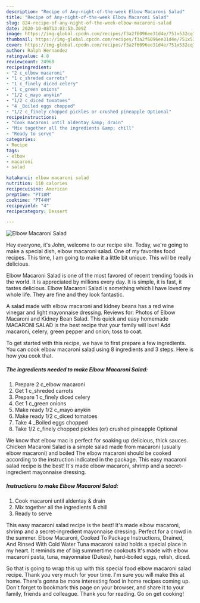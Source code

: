 ```yaml
---
description: "Recipe of Any-night-of-the-week Elbow Macaroni Salad"
title: "Recipe of Any-night-of-the-week Elbow Macaroni Salad"
slug: 824-recipe-of-any-night-of-the-week-elbow-macaroni-salad
date: 2020-10-08T13:03:53.309Z
image: https://img-global.cpcdn.com/recipes/f3a2f6096ee31d4e/751x532cq70/elbow-macaroni-salad-recipe-main-photo.jpg
thumbnail: https://img-global.cpcdn.com/recipes/f3a2f6096ee31d4e/751x532cq70/elbow-macaroni-salad-recipe-main-photo.jpg
cover: https://img-global.cpcdn.com/recipes/f3a2f6096ee31d4e/751x532cq70/elbow-macaroni-salad-recipe-main-photo.jpg
author: Ralph Hernandez
ratingvalue: 4.8
reviewcount: 24968
recipeingredient:
- "2 c_elbow macaroni"
- "1 c_shreded carrots"
- "1 c_finely diced celery"
- "1 c_green onions"
- "1/2 c_mayo anykin"
- "1/2 c_diced tomatoes"
- "4 _Boiled eggs chopped"
- "1/2 c_finely chopped pickles or crushed pineapple Optional"
recipeinstructions:
- "Cook macaroni until aldentay &amp; drain"
- "Mix together all the ingredients &amp; chill"
- "Ready to serve"
categories:
- Recipe
tags:
- elbow
- macaroni
- salad

katakunci: elbow macaroni salad 
nutrition: 110 calories
recipecuisine: American
preptime: "PT18M"
cooktime: "PT44M"
recipeyield: "4"
recipecategory: Dessert

---
```



![Elbow Macaroni Salad](https://img-global.cpcdn.com/recipes/f3a2f6096ee31d4e/751x532cq70/elbow-macaroni-salad-recipe-main-photo.jpg)

Hey everyone, it's John, welcome to our recipe site. Today, we're going to make a special dish, elbow macaroni salad. One of my favorites food recipes. This time, I am going to make it a little bit unique. This will be really delicious.

Elbow Macaroni Salad is one of the most favored of recent trending foods in the world. It is appreciated by millions every day. It is simple, it is fast, it tastes delicious. Elbow Macaroni Salad is something which I have loved my whole life. They are fine and they look fantastic.

A salad made with elbow macaroni and kidney beans has a red wine vinegar and light mayonnaise dressing. Reviews for: Photos of Elbow Macaroni and Kidney Bean Salad. This quick and easy homemade MACARONI SALAD is the best recipe that your family will love! Add macaroni, celery, green pepper and onion; toss to coat.


To get started with this recipe, we have to first prepare a few ingredients. You can cook elbow macaroni salad using 8 ingredients and 3 steps. Here is how you cook that.

<!--inarticleads1-->

##### The ingredients needed to make Elbow Macaroni Salad:

1. Prepare 2 c_elbow macaroni
1. Get 1 c_shreded carrots
1. Prepare 1 c_finely diced celery
1. Get 1 c_green onions
1. Make ready 1/2 c_mayo anykin
1. Make ready 1/2 c_diced tomatoes
1. Take 4 _Boiled eggs chopped
1. Take 1/2 c_finely chopped pickles (or) crushed pineapple Optional


We know that elbow mac is perfect for soaking up delicious, thick sauces. Chicken Macaroni Salad is a simple salad made from macaroni (usually elbow macaroni) and boiled The elbow macaroni should be cooked according to the instruction indicated in the package. This easy macaroni salad recipe is the best! It&#39;s made elbow macaroni, shrimp and a secret-ingredient mayonnaise dressing. 

<!--inarticleads2-->

##### Instructions to make Elbow Macaroni Salad:

1. Cook macaroni until aldentay &amp; drain
1. Mix together all the ingredients &amp; chill
1. Ready to serve


This easy macaroni salad recipe is the best! It&#39;s made elbow macaroni, shrimp and a secret-ingredient mayonnaise dressing. Perfect for a crowd in the summer. Elbow Macaroni, Cooked To Package Instructions, Drained, And Rinsed With Cold Water Tuna macaroni salad holds a special place in my heart. It reminds me of big summertime cookouts It&#39;s made with elbow macaroni pasta, tuna, mayonnaise (Dukes), hard-boiled eggs, relish, diced. 

So that is going to wrap this up with this special food elbow macaroni salad recipe. Thank you very much for your time. I'm sure you will make this at home. There's gonna be more interesting food in home recipes coming up. Don't forget to bookmark this page on your browser, and share it to your family, friends and colleague. Thank you for reading. Go on get cooking!
